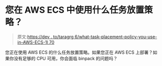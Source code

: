 # 您在 AWS ECS 中使用什么任务放置策略？

> 原文:[https://dev . to/taragrg 6/what-task-placement-policy-you-use-in-AWS-ECS-1l 70](https://dev.to/taragrg6/what-task-placement-policy-are-you-using-in-aws-ecs-1l70)

您正在使用 AWS ECS 的什么任务放置策略。如果您正在 AWS ECS 上部署？如果你没有足够的 CPU 可用，你会面临 binpack 的问题吗？